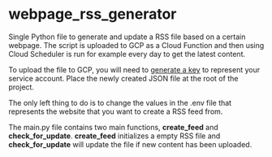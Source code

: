 # webpage_rss_generator 

Single Python file to generate and update a RSS file based on a certain webpage. The script is uploaded to GCP as a Cloud Function and then using Cloud Scheduler is run for example every day to get the latest content.

To upload the file to GCP, you will need to [generate a key](https://cloud.google.com/iam/docs/creating-managing-service-account-keys) to represent your service account. Place the newly created JSON file at the root of the project.

The only left thing to do is to change the values in the .env file that represents the website that you want to create a RSS feed from.

The main.py file contains two main functions, **create_feed** and **check_for_update**. **create_feed** initializes a empty RSS file and **check_for_update** will update the file if new content has been uploaded.
